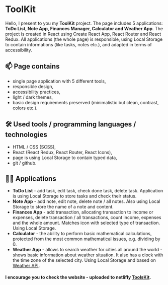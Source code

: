 # ToolKit

Hello, I present to you my **ToolKit** project. The page includes 5 applications: **ToDo List, 
Note App, Finances Manager, Calculator and Weather App**. The project is created in React using Create React App, React Router and React Redux.
All applications (the whole page) is responsible, using Local Storage to contain informations (like tasks,
notes etc.), and adapted in terms of accessibility.

## 📫 Page contains

- single page application with 5 different tools,
- responsible design,
- accessibility practices,
- light / dark themes,
- basic design requirements preserved (minimalistic but clean, contrast, colors etc.).

## 🛠 Used tools / programming languages / technologies

- HTML / CSS (SCSS),
- React (React Redux, React Router, React Icons),
- page is using Local Storage to contain typed data,
- git / github.

## 👩‍💻 Applications

- **ToDo List** - add task, edit task, check done task, delete task. Application is using Local Storage to store tasks and check their status. 
- **Note App** - add note, edit note, delete note / all notes. Also using Local Storage to store the name of a note and content.
- **Finances App** - add transaction, allocating transaction to income or expenses, delete transaction / all transactions, count income, expenses and the whole amount. Matches icon with selected type of transaction. Using Local Storage.
- **Calculator** - the ability to perform basic mathematical calculations, protected from the most common mathematical issues, e.g. dividing by 0.
- **Weather App** - allows to search weather for cities all around the world - shows basic information about weather situation. It also has a clock with the time zone of the selected city. Using Local Storage and based on [Weather API](https://openweathermap.org//).

#### I encourage you to check the website - uploaded to netlifly [ToolsKit](https://toolskit.netlify.app/).